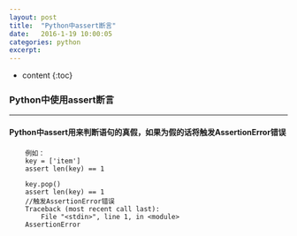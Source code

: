 ```yaml
---
layout: post
title:  "Python中assert断言"
date:   2016-1-19 10:00:05
categories: python
excerpt: 
---
```


* content
{:toc}


### Python中使用assert断言

---

#### Python中assert用来判断语句的真假，如果为假的话将触发AssertionError错误

        例如：
        key = ['item']
        assert len(key) == 1
        
        key.pop()
        assert len(key) == 1
        //触发AssertionError错误
        Traceback (most recent call last):
            File "<stdin>", line 1, in <module>
        AssertionError
